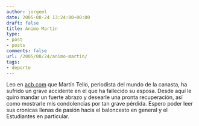 ```yaml
---
author: jorgeml
date: 2005-08-24 13:24:00+00:00
draft: false
title: Ánimo Martín
type: 
- post
- posts
comments: false
url: /2005/08/24/animo-martin/
tags:
- deporte
---
```


Leo en [acb.com](http://www.acb.com) que Martín Tello, periodista del mundo de la canasta, ha sufrido un grave accidente en el que ha fallecido su esposa. Desde aquí le quiro mandar un fuerte abrazo y desearle una pronta recuperación, así como mostrarle mis condolencias por tan grave pérdida. Espero poder leer sus cronicas llenas de pasión hacia el baloncesto en general y el Estudiantes en particular.
